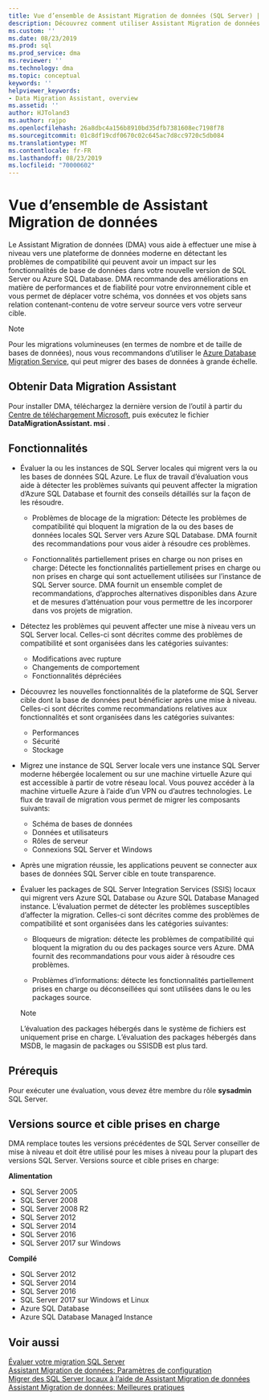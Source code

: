 ```yaml
---
title: Vue d’ensemble de Assistant Migration de données (SQL Server) | Microsoft Docs
description: Découvrez comment utiliser Assistant Migration de données pour migrer des bases de données SQL Server vers d’autres bases de données SQL Server ou Azure
ms.custom: ''
ms.date: 08/23/2019
ms.prod: sql
ms.prod_service: dma
ms.reviewer: ''
ms.technology: dma
ms.topic: conceptual
keywords: ''
helpviewer_keywords:
- Data Migration Assistant, overview
ms.assetid: ''
author: HJToland3
ms.author: rajpo
ms.openlocfilehash: 26a8dbc4a156b8910bd35dfb7381608ec7198f78
ms.sourcegitcommit: 01c8df19cdf0670c02c645ac7d8cc9720c5db084
ms.translationtype: MT
ms.contentlocale: fr-FR
ms.lasthandoff: 08/23/2019
ms.locfileid: "70000602"
---
```

# <a name="overview-of-data-migration-assistant"></a>Vue d’ensemble de Assistant Migration de données
Le Assistant Migration de données (DMA) vous aide à effectuer une mise à niveau vers une plateforme de données moderne en détectant les problèmes de compatibilité qui peuvent avoir un impact sur les fonctionnalités de base de données dans votre nouvelle version de SQL Server ou Azure SQL Database. DMA recommande des améliorations en matière de performances et de fiabilité pour votre environnement cible et vous permet de déplacer votre schéma, vos données et vos objets sans relation contenant-contenu de votre serveur source vers votre serveur cible.

> [!NOTE] 
> Pour les migrations volumineuses (en termes de nombre et de taille de bases de données), nous vous recommandons d’utiliser le [Azure Database Migration Service](/azure/dms/dms-overview), qui peut migrer des bases de données à grande échelle.
  
## <a name="get-data-migration-assistant"></a>Obtenir Data Migration Assistant
Pour installer DMA, téléchargez la dernière version de l’outil à partir du [Centre de téléchargement Microsoft](https://www.microsoft.com/download/details.aspx?id=53595), puis exécutez le fichier **DataMigrationAssistant. msi** .

## <a name="capabilities"></a>Fonctionnalités
- Évaluer la ou les instances de SQL Server locales qui migrent vers la ou les bases de données SQL Azure. Le flux de travail d’évaluation vous aide à détecter les problèmes suivants qui peuvent affecter la migration d’Azure SQL Database et fournit des conseils détaillés sur la façon de les résoudre.

  - Problèmes de blocage de la migration: Détecte les problèmes de compatibilité qui bloquent la migration de la ou des bases de données locales SQL Server vers Azure SQL Database. DMA fournit des recommandations pour vous aider à résoudre ces problèmes.

  - Fonctionnalités partiellement prises en charge ou non prises en charge: Détecte les fonctionnalités partiellement prises en charge ou non prises en charge qui sont actuellement utilisées sur l’instance de SQL Server source. DMA fournit un ensemble complet de recommandations, d’approches alternatives disponibles dans Azure et de mesures d’atténuation pour vous permettre de les incorporer dans vos projets de migration.

- Détectez les problèmes qui peuvent affecter une mise à niveau vers un SQL Server local. Celles-ci sont décrites comme des problèmes de compatibilité et sont organisées dans les catégories suivantes:

  - Modifications avec rupture
  - Changements de comportement
  - Fonctionnalités dépréciées

- Découvrez les nouvelles fonctionnalités de la plateforme de SQL Server cible dont la base de données peut bénéficier après une mise à niveau. Celles-ci sont décrites comme recommandations relatives aux fonctionnalités et sont organisées dans les catégories suivantes:

  - Performances
  - Sécurité
  - Stockage

- Migrez une instance de SQL Server locale vers une instance SQL Server moderne hébergée localement ou sur une machine virtuelle Azure qui est accessible à partir de votre réseau local. Vous pouvez accéder à la machine virtuelle Azure à l’aide d’un VPN ou d’autres technologies. Le flux de travail de migration vous permet de migrer les composants suivants:

  - Schéma de bases de données
  - Données et utilisateurs
  - Rôles de serveur
  - Connexions SQL Server et Windows

- Après une migration réussie, les applications peuvent se connecter aux bases de données SQL Server cible en toute transparence.

- Évaluer les packages de SQL Server Integration Services (SSIS) locaux qui migrent vers Azure SQL Database ou Azure SQL Database Managed instance. L’évaluation permet de détecter les problèmes susceptibles d’affecter la migration. Celles-ci sont décrites comme des problèmes de compatibilité et sont organisées dans les catégories suivantes:

  - Bloqueurs de migration: détecte les problèmes de compatibilité qui bloquent la migration du ou des packages source vers Azure. DMA fournit des recommandations pour vous aider à résoudre ces problèmes.

  - Problèmes d’informations: détecte les fonctionnalités partiellement prises en charge ou déconseillées qui sont utilisées dans le ou les packages source.

  > [!NOTE]
  > L’évaluation des packages hébergés dans le système de fichiers est uniquement prise en charge.
  > L’évaluation des packages hébergés dans MSDB, le magasin de packages ou SSISDB est plus tard.

## <a name="prerequisites"></a>Prérequis
Pour exécuter une évaluation, vous devez être membre du rôle **sysadmin** SQL Server.

## <a name="supported-source-and-target-versions"></a>Versions source et cible prises en charge
DMA remplace toutes les versions précédentes de SQL Server conseiller de mise à niveau et doit être utilisé pour les mises à niveau pour la plupart des versions SQL Server. Versions source et cible prises en charge:

**Alimentation**
- SQL Server 2005
- SQL Server 2008
- SQL Server 2008 R2
- SQL Server 2012 
- SQL Server 2014
- SQL Server 2016
- SQL Server 2017 sur Windows

**Compilé**
- SQL Server 2012
- SQL Server 2014
- SQL Server 2016
- SQL Server 2017 sur Windows et Linux
- Azure SQL Database
- Azure SQL Database Managed Instance

## <a name="see-also"></a>Voir aussi
[Évaluer votre migration SQL Server](../dma/dma-assesssqlonprem.md)     
[Assistant Migration de données: Paramètres de configuration](../dma/dma-configurationsettings.md)     
[Migrer des SQL Server locaux à l’aide de Assistant Migration de données](../dma/dma-migrateonpremsql.md)     
[Assistant Migration de données: Meilleures pratiques](../dma/dma-bestpractices.md)     
